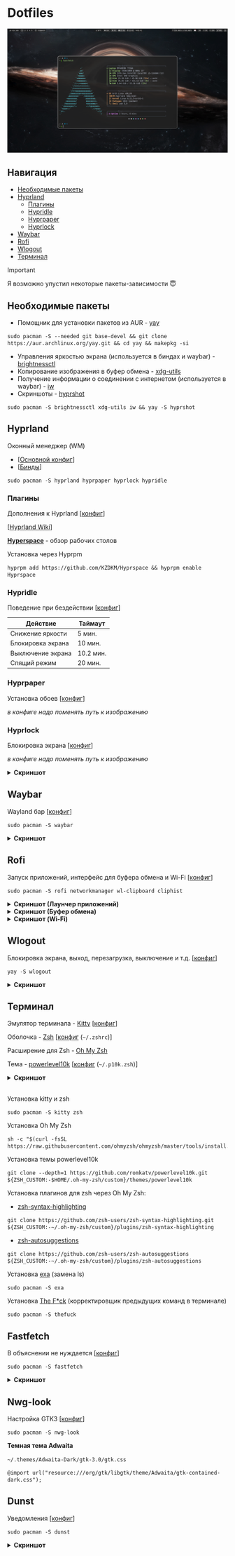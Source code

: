 # Dotfiles

![ScreenShot](./Assets/Current/general.png)


## Навигация

- [Необходимые пакеты](#необходимые-пакеты)
- [Hyprland](#hyprland)
  - [Плагины](#плагины)
  - [Hypridle](#hypridle)
  - [Hyprpaper](#hyprpaper)
  - [Hyprlock](#hyprlock)
- [Waybar](#waybar)
- [Rofi](#rofi)
- [Wlogout](#wlogout)
- [Терминал](#терминал)


> [!IMPORTANT]
> Я возможно упустил некоторые пакеты-зависимости 😇


## Необходимые пакеты

- Помощник для установки пакетов из AUR - [yay](https://github.com/Jguer/yay)

```
sudo pacman -S --needed git base-devel && git clone https://aur.archlinux.org/yay.git && cd yay && makepkg -si
```

- Управления яркостью экрана (используется в биндах и waybar) - [brightnessctl](https://archlinux.org/packages/?name=brightnessctl)
- Копирование изображения в буфер обмена - [xdg-utils](https://archlinux.org/packages/?name=xdg-utils)
- Получение информации о соединении с интернетом (используется в waybar) - [iw](https://archlinux.org/packages/?name=iw)
- Скриншоты - [hyprshot](https://aur.archlinux.org/packages/?K=hyprshot)

```
sudo pacman -S brightnessctl xdg-utils iw && yay -S hyprshot
```


## Hyprland

Оконный менеджер (WM)

- [[Основной конфиг](./Configs/hypr/hyprland.conf)]
- [[Бинды](./Configs/hypr/keybindings.conf)]

```
sudo pacman -S hyprland hyprpaper hyprlock hypridle
```

### Плагины

Дополнения к Hyprland [[конфиг](./Configs/hypr/plugins.conf)]

[[Hyprland Wiki](https://wiki.hyprland.org/Plugins/Using-Plugins/)]

**[Hyperspace](https://github.com/KZDKM/Hyprspace)** - обзор рабочих столов

Установка через Hyprpm
```
hyprpm add https://github.com/KZDKM/Hyprspace && hyprpm enable Hyprspace
```

### Hypridle

Поведение при бездействии [[конфиг](./Configs/hypr/hypridle.conf)]

| Действие              | Таймаут   |
| --------------------- | --------- |
| Снижение яркости      | 5 мин.    |
| Блокировка экрана     | 10 мин.   |
| Выключение экрана     | 10.2 мин. |
| Спящий режим          | 20 мин.   |


### Hyprpaper

Установка обоев [[конфиг](./Configs/hypr/hyprpaper.conf)]

*в конфиге надо поменять путь к изображению*

### Hyprlock

Блокировка экрана [[конфиг](./Configs/hypr/hyprlock.conf)]

*в конфиге надо поменять путь к изображению*

<details><summary><b>Скриншот</b></summary>

![ScreenShot](./Assets/V1/hyprlock.png)

</details>



## Waybar

Wayland бар [[конфиг](./Configs/waybar/)]

```
sudo pacman -S waybar
```

<details><summary><b>Скриншот</b></summary>

![ScreenShot](./Assets/Current/waybar.png)

</details>



## Rofi

Запуск приложений, интерфейс для буфера обмена и Wi-Fi [[конфиг](./Configs/rofi/)]

```
sudo pacman -S rofi networkmanager wl-clipboard cliphist
```

<details><summary><b>Скриншот (Лаунчер приложений)</b></summary>

![ScreenShot](./Assets/Current/rofi_app-launcher.png)

</details>

<details><summary><b>Скриншот (Буфер обмена)</b></summary>

![ScreenShot](./Assets/Current/rofi_clipboard.png)

</details>

<details><summary><b>Скриншот (Wi-Fi)</b></summary>

![ScreenShot](./Assets/Current/rofi_wifi.png)

</details>



## Wlogout

Блокировка экрана, выход, перезагрузка, выключение и т.д. [[конфиг](./Configs/wlogout/)]

```
yay -S wlogout
```

<details><summary><b>Скриншот</b></summary>

![ScreenShot](./Assets/Current/wlogout.png)

</details>



## Терминал

Эмулятор терминала - [Kitty](https://sw.kovidgoyal.net/kitty) [[конфиг](./Configs/kitty/)]

Оболочка - [Zsh](https://www.zsh.org/) [[конфиг](./Configs/.zshrc) (`~/.zshrc`)]

Расширение для Zsh - [Oh My Zsh](https://github.com/ohmyzsh/ohmyzsh)

Тема - [powerlevel10k](https://github.com/romkatv/powerlevel10k) [[конфиг](./Configs/.p10k.zsh) (`~/.p10k.zsh`)]

<details><summary><b>Скриншот</b></summary>

![ScreenShot](./Assets/V1/terminal.png)

</details><br>

Установка kitty и zsh

```
sudo pacman -S kitty zsh
```

Установка Oh My Zsh

```
sh -c "$(curl -fsSL https://raw.githubusercontent.com/ohmyzsh/ohmyzsh/master/tools/install.sh)"
```

Установка темы powerlevel10k

```
git clone --depth=1 https://github.com/romkatv/powerlevel10k.git ${ZSH_CUSTOM:-$HOME/.oh-my-zsh/custom}/themes/powerlevel10k
```

Установка плагинов для zsh через Oh My Zsh:

- [zsh-syntax-highlighting](https://github.com/zsh-users/zsh-syntax-highlighting)

```
git clone https://github.com/zsh-users/zsh-syntax-highlighting.git ${ZSH_CUSTOM:-~/.oh-my-zsh/custom}/plugins/zsh-syntax-highlighting
```

- [zsh-autosuggestions](https://github.com/zsh-users/zsh-autosuggestions)

```
git clone https://github.com/zsh-users/zsh-autosuggestions ${ZSH_CUSTOM:-~/.oh-my-zsh/custom}/plugins/zsh-autosuggestions
```

Установка [exa](https://github.com/ogham/exa) (замена ls)

```
sudo pacman -S exa
```

Установка [The F*ck](https://github.com/nvbn/thefuck) (корректировщик предыдущих команд в терминале)

```
sudo pacman -S thefuck
```



## Fastfetch

В объяснении не нуждается [[конфиг](./Configs/fastfetch/config.jsonc)]

```
sudo pacman -S fastfetch
```

<details><summary><b>Скриншот</b></summary>

![ScreenShot](./Assets/V1/fastfetch.png)

</details>



## Nwg-look

Настройка GTK3 [[конфиг](./Configs/nwg-look/config)]

```
sudo pacman -S nwg-look
```

**Темная тема Adwaita**

`~/.themes/Adwaita-Dark/gtk-3.0/gtk.css`
```
@import url("resource:///org/gtk/libgtk/theme/Adwaita/gtk-contained-dark.css");
```




## Dunst

Уведомления [[конфиг](./Configs/dunst/dunstrc)]

```
sudo pacman -S dunst
```

<details><summary><b>Скриншот</b></summary>

![ScreenShot](./Assets/Current/dunst.png)

</details>
